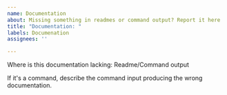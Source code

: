 ```yaml
---
name: Documentation
about: Missing something in readmes or command output? Report it here
title: "Documentation: "
labels: Documenation
assignees: ''

---
```


Where is this documentation lacking:
Readme/Command output

If it's a command, describe the command input producing the wrong documentation.
